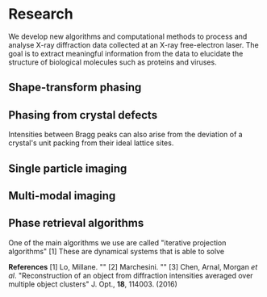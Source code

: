 # Research

We develop new algorithms and computational methods to process and analyse X-ray diffraction data collected at an X-ray free-electron laser. The goal is to extract meaningful information from the data to elucidate the structure of biological molecules such as proteins and viruses.

## Shape-transform phasing


## Phasing from crystal defects
Intensities between Bragg peaks can also arise from the deviation of a crystal's unit packing from their ideal lattice sites.



## Single particle imaging


## Multi-modal imaging


## Phase retrieval algorithms
One of the main algorithms we use are called "iterative projection algorithms" [1] These are dynamical systems that is able to solve 

**References**
[1] Lo, Millane. ""
[2] Marchesini. ""
[3] Chen, Arnal, Morgan _et al_. "Reconstruction of an object from diffraction intensities averaged over multiple object clusters" J. Opt., **18**, 114003. (2016)

